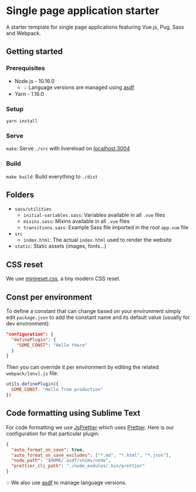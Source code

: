 # Single page application starter
A starter template for single page applications featuring Vue.js, Pug, Sass and Webpack.

## Getting started

### Prerequisites
* Node.js - 10.16.0
  * :bulb: Language versions are managed using [asdf](https://github.com/asdf-vm/asdf)
* Yarn - 1.16.0

### Setup
`yarn install`

### Serve
`make`: Serve `./src` with livereload on [localhost:3004](http://localhost:3004)

### Build
`make build`: Build everything to `./dist`

## Folders
* `sass/utilities`
  * `initial-variables.sass`: Variables available in all `.vue` files
  * `mixins.sass`: Mixins available in all `.vue` files
  * `transitions.sass`: Example Sass file imported in the root `app.vue` file
* `src`
  * `index.html`: The actual `index.html` used to render the website
* `static`: Static assets (images, fonts…)

## CSS reset
We use [minireset.css](https://jgthms.com/minireset.css/), a tiny modern CSS reset.

## Const per environment
To define a constant that can change based on your environment simply edit `package.json` to add the constant name and its default value (usually for dev environment):

```json
"configuration": {
  "definePlugin": {
    "SOME_CONST": "Hello there"
  }
}
```

Then you can override it per environment by editing the related `webpack/[env].js` file:

```js
utils.definePlugin({
  SOME_CONST: "Hello from production"
})
```

## Code formatting using Sublime Text
For code formatting we use [Js​Prettier](https://packagecontrol.io/packages/JsPrettier) which uses [Prettier](https://prettier.io). Here is our configuration for that particular plugin:

```json
{
  "auto_format_on_save": true,
  "auto_format_on_save_excludes": ["*.md", "*.html", "*.json"],
  "node_path": "$HOME/.asdf/shims/node",
  "prettier_cli_path": "./node_modules/.bin/prettier"
}
```

:bulb: We also use [asdf](https://github.com/asdf-vm/asdf) to manage language versions.
